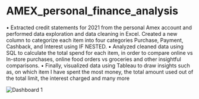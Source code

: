 # AMEX_personal_finance_analysis

•	Extracted credit statements for 2021 from the personal Amex account and performed data exploration and data cleaning in Excel. Created a new column to categorize each item into four categories Purchase, Payment, Cashback, and Interest using IF NESTED.
•	Analyzed cleaned data using SQL to calculate the total spend for each item, in order to compare online vs In-store purchases, online food orders vs groceries and other insightful comparisons.
•	Finally, visualized data using Tableau to draw insights such as, on which item I have spent the most money, the total amount used out of the total limit, the interest charged and many more

![Dashboard 1](https://user-images.githubusercontent.com/114427519/199865504-3feba512-6b76-4a19-bdc8-8cee20108ad9.png)
